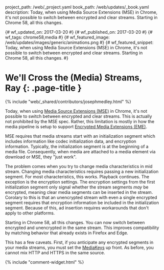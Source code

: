 project_path: /web/_project.yaml
book_path: /web/updates/_book.yaml
description: Today, when using Media Source Extensions (MSE) in Chrome, it's not possible to switch between encrypted and clear streams. Starting in Chrome 58, all this changes. 

{# wf_updated_on: 2017-03-20 #}
{# wf_published_on: 2017-03-20 #}
{# wf_tags: chrome58,media #}
{# wf_featured_image: /web/updates/images/generic/animations.png #}
{# wf_featured_snippet: Today, when using Media Source Extensions (MSE) in Chrome, it's not possible to switch between encrypted and clear streams. Starting in Chrome 58, all this changes. #}

# We'll Cross the (Media) Streams, Ray {: .page-title }

{% include "web/_shared/contributors/josephmedley.html" %}

Today, when using
[Media Source Extensions (MSE)](https://developer.mozilla.org/en-US/docs/Web/API/Media_Source_Extensions_API) 
in Chrome, it's not possible to switch between encrypted and clear streams. This
is actually not prohibited by the MSE spec. Rather, this limitation is mostly in
how the media pipeline is setup to support [Encrypted Media Extensions
(EME)](https://developer.mozilla.org/en-US/docs/Web/API/Encrypted_Media_Extensions_API).

MSE requires that media streams start with an initialization segment which
includes information like codec initialization data, and encryption information.
Typically, the initialization segment is at the beginning of a media file.
Consequently, when media are attached to a media element via download or MSE,
they "just work".

The problem comes when you try to change media characteristics in mid stream.
Changing media characteristics requires passing a new initialization segment.
For most characteristics, this works. Playback continues. The exception is the
encryption settings. The encryption settings from the first initialization
segment only signal whether the stream segments _may_ be encrypted, meaning
clear media segments can be inserted in the stream. Corolary to this is that an
unencrypted stream with even a single encrypted segment requires that encryption
information be included in the initialization segment. Because of this, ad
insertion requires workarounds that don't apply to other platforms.

Starting in Chrome 58, all this changes. You can now switch between encrypted
and unencrypted in the same stream. This improves compatibility by matching
behavior that already exists in Firefox and Edge.

This has a few caveats. First, if you anticipate any encrypted segments in your
media streams, you must set the
[MediaKeys](https://developer.mozilla.org/en-US/docs/Web/API/MediaKeys)
up front. As before, you cannot mix HTTP and HTTPS in the same source.

{% include "comment-widget.html" %}
